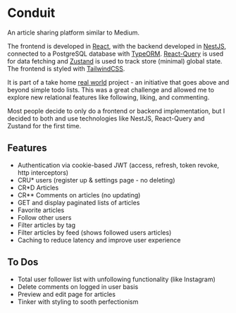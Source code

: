 # Conduit

An article sharing platform similar to Medium.

The frontend is developed in [React](https://reactjs.org/), with the backend developed in [NestJS](https://nestjs.com/), connected to a PostgreSQL database with [TypeORM](https://typeorm.io/). [React-Query](https://tanstack.com/query/v4/?from=reactQueryV3&original=https://react-query-v3.tanstack.com/) is used for data fetching and [Zustand](https://github.com/pmndrs/zustand) is used to track store (minimal) global state. The frontend is styled with [TailwindCSS](https://tailwindcss.com/).

It is part of a take home [real world](https://realworld-docs.netlify.app/docs/intro) project - an initiative that goes above and beyond simple todo lists. This was a great challenge and allowed me to explore new relational features like following, liking, and commenting.

Most people decide to only do a frontend or backend implementation, but I decided to both and use technologies like NestJS, React-Query and Zustand for the first time.

## Features

- Authentication via cookie-based JWT (access, refresh, token revoke, http interceptors)
- CRU\* users (register up & settings page - no deleting)
- CR\*D Articles
- CR\*\* Comments on articles (no updating)
- GET and display paginated lists of articles
- Favorite articles
- Follow other users
- Filter articles by tag
- Filter articles by feed (shows followed users articles)
- Caching to reduce latency and improve user experience

## To Dos

- Total user follower list with unfollowing functionality (like Instagram)
- Delete comments on logged in user basis
- Preview and edit page for articles
- Tinker with styling to sooth perfectionism
